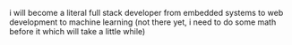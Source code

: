 i will become a literal full stack developer from embedded systems to web development to machine learning (not there yet, i need to do some math before it which will take a little while)
